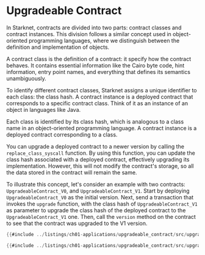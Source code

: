 # Upgradeable Contract

In Starknet, contracts are divided into two parts: contract classes and contract
instances. This division follows a similar concept used in object-oriented
programming languages, where we distinguish between the definition and implementation
of objects.

A contract class is the definition of a contract: it specify how the contract
behaves. It contains essential information like the Cairo byte code, hint
information, entry point names, and everything that defines its semantics
unambiguously.

To identify different contract classes, Starknet assigns a unique identifier to each
class: the class hash. A contract instance is a deployed contract that corresponds to
a specific contract class. Think of it as an instance of an object in languages like
Java.

Each class is identified by its class hash, which is analogous to a class name in an object-oriented programming language. A contract instance is a deployed contract corresponding to a class.

You can upgrade a deployed contract to a newer version by calling the `replace_class_syscall` function. By using this function, you can update the class hash associated with a deployed contract, effectively upgrading its implementation. However, this will not modify the contract's storage, so all the data stored in the contract will remain the same.

To illustrate this concept, let's consider an example with two contracts: `UpgradeableContract_V0`, and `UpgradeableContract_V1`.
Start by deploying `UpgradeableContract_V0` as the initial version. Next, send a transaction that invokes the `upgrade` function, with the class hash of `UpgradeableContract_V1` as parameter to upgrade the class hash of the deployed contract to the `UpgradeableContract_V1` one. Then, call the `version` method on the contract to see that the contract was upgraded to the V1 version.

```rust
{{#include ../listings/ch01-applications/upgradeable_contract/src/upgradeable_contract_v0.cairo}}
```

```rust
{{#include ../listings/ch01-applications/upgradeable_contract/src/upgradeable_contract_v1.cairo}}
```
